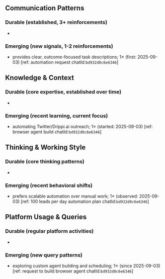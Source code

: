 ## Communication Patterns
### Durable (established, 3+ reinforcements)
- 

### Emerging (new signals, 1-2 reinforcements)
- provides clear, outcome-focused task descriptions; 1× (first: 2025-09-03) [ref: automation request chatId:`bd932d0c6e6346`]

## Knowledge & Context
### Durable (core expertise, established over time)
- 

### Emerging (recent learning, current focus)
- automating Twitter/Drippi.ai outreach; 1× (started: 2025-09-03) [ref: browser agent build chatId:`bd932d0c6e6346`]

## Thinking & Working Style
### Durable (core thinking patterns)
- 

### Emerging (recent behavioral shifts)
- prefers scalable automation over manual work; 1× (observed: 2025-09-03) [ref: 100 leads per day automation plan chatId:`bd932d0c6e6346`]

## Platform Usage & Queries
### Durable (regular platform activities)
- 

### Emerging (new query patterns)
- exploring custom agent building and scheduling; 1× (since 2025-09-03) [ref: request to build browser agent chatId:`bd932d0c6e6346`]